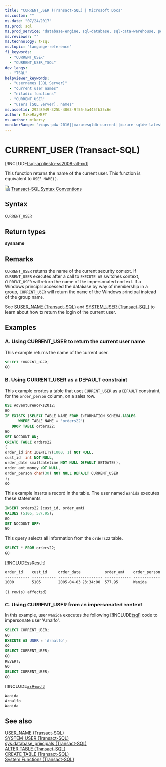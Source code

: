 ```yaml
---
title: "CURRENT_USER (Transact-SQL) | Microsoft Docs"
ms.custom: ""
ms.date: "07/24/2017"
ms.prod: sql
ms.prod_service: "database-engine, sql-database, sql-data-warehouse, pdw"
ms.reviewer: ""
ms.technology: t-sql
ms.topic: "language-reference"
f1_keywords: 
  - "CURRENT_USER"
  - "CURRENT_USER_TSQL"
dev_langs: 
  - "TSQL"
helpviewer_keywords: 
  - "usernames [SQL Server]"
  - "current user names"
  - "niladic functions"
  - "CURRENT_USER"
  - "users [SQL Server], names"
ms.assetid: 29248949-325b-4063-9f55-5a445fb35c6e
author: MikeRayMSFT
ms.author: mikeray
monikerRange: ">=aps-pdw-2016||=azuresqldb-current||=azure-sqldw-latest||>=sql-server-2016||=sqlallproducts-allversions||>=sql-server-linux-2017||=azuresqldb-mi-current"
---
```

# CURRENT_USER (Transact-SQL)
[!INCLUDE[tsql-appliesto-ss2008-all-md](../../includes/tsql-appliesto-ss2008-all-md.md)]

This function returns the name of the current user. This function is equivalent to `USER_NAME()`.
  
![Topic link icon](../../database-engine/configure-windows/media/topic-link.gif "Topic link icon") [Transact-SQL Syntax Conventions](../../t-sql/language-elements/transact-sql-syntax-conventions-transact-sql.md)
  
## Syntax  
  
```sql
CURRENT_USER  
```  

## Return types
**sysname**
  
## Remarks  
`CURRENT_USER` returns the name of the current security context. If `CURRENT_USER` executes after a call to `EXECUTE AS` switches context, `CURRENT_USER` will return the name of the impersonated context. If a Windows principal accessed the database by way of membership in a group, `CURRENT_USER` will return the name of the Windows principal instead of the group name.
  
See [SUSER_NAME &#40;Transact-SQL&#41;](../../t-sql/functions/suser-name-transact-sql.md) and [SYSTEM_USER &#40;Transact-SQL&#41;](../../t-sql/functions/system-user-transact-sql.md) to learn about how to return the login of the current user.
  
## Examples  
  
### A. Using CURRENT_USER to return the current user name  
This example returns the name of the current user.
  
```sql
SELECT CURRENT_USER;  
GO  
```  
  
### B. Using CURRENT_USER as a DEFAULT constraint  
This example creates a table that uses `CURRENT_USER` as a `DEFAULT` constraint, for the `order_person` column, on a sales row.
  
```sql
USE AdventureWorks2012;  
GO  
IF EXISTS (SELECT TABLE_NAME FROM INFORMATION_SCHEMA.TABLES  
      WHERE TABLE_NAME = 'orders22')  
   DROP TABLE orders22;  
GO  
SET NOCOUNT ON;  
CREATE TABLE orders22  
(  
order_id int IDENTITY(1000, 1) NOT NULL,
cust_id  int NOT NULL,
order_date smalldatetime NOT NULL DEFAULT GETDATE(),
order_amt money NOT NULL,
order_person char(30) NOT NULL DEFAULT CURRENT_USER
);  
GO  
```  
  
This example inserts a record in the table. The user named `Wanida` executes these statements.
  
```sql
INSERT orders22 (cust_id, order_amt)  
VALUES (5105, 577.95);  
GO  
SET NOCOUNT OFF;  
GO  
```  
  
This query selects all information from the `orders22` table.
  
```sql
SELECT * FROM orders22;  
GO  
```  
  
[!INCLUDE[ssResult](../../includes/ssresult-md.md)]
  
```
order_id    cust_id     order_date           order_amt    order_person
----------- ----------- -------------------- ------------ ------------
1000        5105        2005-04-03 23:34:00  577.95       Wanida
  
(1 row(s) affected)
```
  
### C. Using CURRENT_USER from an impersonated context  
In this example, user `Wanida` executes the following [!INCLUDE[tsql](../../includes/tsql-md.md)] code to impersonate user 'Arnalfo'.
  
```sql
SELECT CURRENT_USER;  
GO  
EXECUTE AS USER = 'Arnalfo';  
GO  
SELECT CURRENT_USER;  
GO  
REVERT;  
GO  
SELECT CURRENT_USER;  
GO  
```  
  
[!INCLUDE[ssResult](../../includes/ssresult-md.md)]
  
```
Wanida
Arnalfo
Wanida
```
  
## See also
[USER_NAME &#40;Transact-SQL&#41;](../../t-sql/functions/user-name-transact-sql.md)  
[SYSTEM_USER &#40;Transact-SQL&#41;](../../t-sql/functions/system-user-transact-sql.md)  
[sys.database_principals &#40;Transact-SQL&#41;](../../relational-databases/system-catalog-views/sys-database-principals-transact-sql.md)  
[ALTER TABLE &#40;Transact-SQL&#41;](../../t-sql/statements/alter-table-transact-sql.md)  
[CREATE TABLE &#40;Transact-SQL&#41;](../../t-sql/statements/create-table-transact-sql.md)  
[System Functions &#40;Transact-SQL&#41;](../../relational-databases/system-functions/system-functions-category-transact-sql.md)
  
  

